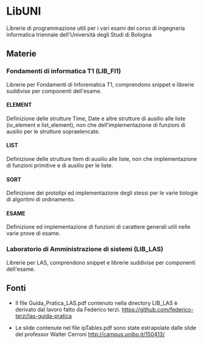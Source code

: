 # LibUNI
Librerie di programmazione utili per i vari esami del corso 
di ingegneria informatica triennale dell'Università degli Studi di Bologna

## Materie

### Fondamenti di informatica T1 (LIB_FI1)
Librerie per Fondamenti di Inforematica T1, comprendono snippet e librerie
suddivise per componenti dell'esame.
#### ELEMENT
Definizione delle strutture Time, Date e altre strutture di ausilio alle liste (io_element e list_element),
non che dell'implementazione di funzioni di ausilio per le strutture sopraelencate. 
#### LIST
Definizione delle strutture Item di ausilio alle liste,
non che implementazione di funzioni primitive e di ausilio per le liste.
#### SORT
Definizione dei prototipi ed implementazione degli stessi per le varie tiologie di algoritmi di ordinamento.
#### ESAME
Definizione ed implementazione di funzioni di carattere generali utili nelle varie prove di esame. 

### Laboratorio di Amministrazione di sistemi (LIB_LAS)
Librerie per LAS, comprendono snippet e librerie
suddivise per componenti dell'esame.

## Fonti
-   Il file Guida_Pratica_LAS.pdf contenuto nella directory LIB_LAS è derivato dal lavoro fatto da Federico terzi.
    <https://github.com/federico-terzi/las-guida-pratica>

-   Le slide contenute nel file ipTables.pdf sono state estrapolate dalle slide del professor Walter Cerroni
    <http://campus.unibo.it/150413/>